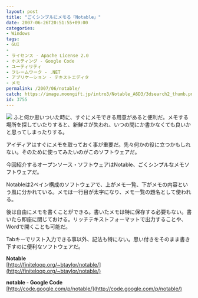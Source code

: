 ```yaml
---
layout: post
title: "ごくシンプルにメモる「Notable」"
date: 2007-06-26T20:51:55+09:00
categories:
- Windows
tags: 
- GUI
- 
- ライセンス - Apache License 2.0
- ホスティング - Google Code
- ユーティリティ
- フレームワーク - .NET
- アプリケーション - テキストエディタ
- メモ
permalink: /2007/06/notable/
catch: https://image.moongift.jp/intro3/Notable_A6D3/3dsearch2_thumb.png
id: 3755
---
```

[![](https://image.moongift.jp/intro3/Notable_A6D3/3dsearch2_thumb.png)](https://image.moongift.jp/intro3/Notable_A6D3/3dsearch22.png) ふと何か思いついた時に、すぐにメモできる用意があると便利だ。メモする場所を探していたりすると、新鮮さが失われ、いつの間にか書かなくても良いかと思ってしまったりする。   
  
アイディアはすぐにメモを取っておく事が重要だ。先々何かの役に立つかもしれない。そのために使ってみたいのがこのソフトウェアだ。   
  
今回紹介するオープンソース・ソフトウェアはNotable、ごくシンプルなメモソフトウェアだ。   
  
<!--more-->  
  
Notableは2ペイン構成のソフトウェアで、上がメモ一覧、下がメモの内容という風に分かれている。メモは一行目が太字になり、メモ一覧の題名として使われる。   
  
後は自由にメモを書くことができる。書いたメモは特に保存する必要もない。書いたら即座に閉じておける。リッチテキストフォーマットで出力することや、Wordで開くことも可能だ。   
  
Tabキーでリスト入力できる事以外、記法も特にない。思い付きをそのまま書き下すのに便利なソフトウェアだ。   
  
**Notable**  
[http://finiteloop.org/~btaylor/notable/](http://finiteloop.org/~btaylor/notable/)  
  
**notable - Google Code**  
[http://code.google.com/p/notable/](http://code.google.com/p/notable/)
